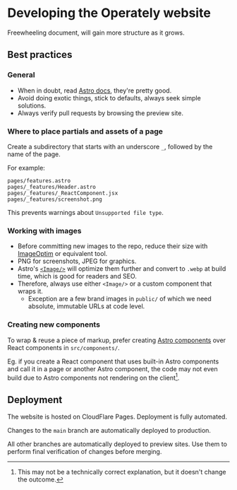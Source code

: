 # Developing the Operately website

Freewheeling document, will gain more structure as it grows.

## Best practices

### General

- When in doubt, read [Astro docs][astro-docs], they're pretty good.
- Avoid doing exotic things, stick to defaults, always seek simple solutions.
- Always verify pull requests by browsing the preview site.

### Where to place partials and assets of a page

Create a subdirectory that starts with an underscore `_`, followed by the name of the page.

For example:

```
pages/features.astro
pages/_features/Header.astro
pages/_features/_ReactComponent.jsx
pages/_features/screenshot.png
```

This prevents warnings about `Unsupported file type`.

### Working with images

- Before committing new images to the repo, reduce their size with
  [ImageOptim][imageoptim] or equivalent tool.
- PNG for screenshots, JPEG for graphics.
- Astro's [`<Image/>`][astro-image] will optimize them further and convert
  to `.webp` at build time, which is good for readers and SEO.
- Therefore, always use either `<Image/>` or a custom component that wraps it.
  - Exception are a few brand images in `public/` of which we need absolute,
    immutable URLs at code level.

### Creating new components

To wrap & reuse a piece of markup, prefer creating
[Astro components][astro-components] over React components in `src/components/`.

Eg. if you create a React component that uses built-in Astro components and
call it in a page or another Astro component, the code may not even build
due to Astro components not rendering on the client[^1].

## Deployment

The website is hosted on CloudFlare Pages. Deployment is fully automated.

Changes to the `main` branch are automatically deployed to production.

All other branches are automatically deployed to preview sites.
Use them to perform final verification of changes before merging.

[^1]: This may not be a technically correct explanation, but it doesn't change the outcome.

[astro-components]: https://docs.astro.build/en/basics/astro-components/
[astro-docs]: https://docs.astro.build/
[astro-image]: https://docs.astro.build/en/guides/images/#image--astroassets
[imageoptim]: https://imageoptim.com/
